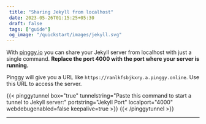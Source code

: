 ```yaml
---
 title: "Sharing Jekyll from localhost" 
 date: 2023-05-26T01:15:25+05:30 
 draft: false 
 tags: ["guide"]
 og_image: "/quickstart/images/jekyll.svg"
---
```


With [pinggy.io](https://pinggy.io) you can share your Jekyll server from localhost with just a single command. **Replace the port 4000 with the port where your server is running.**

Pinggy will give you a URL like `https://ranlkfsbjkxry.a.pinggy.online`. Use this URL to access the server.

{{< pinggytunnel box="true" tunnelstring="Paste this command to start a tunnel to Jekyll server:" portstring="Jekyll Port" localport="4000" webdebugenabled=false keepalive=true >}}
{{< /pinggytunnel >}}

<hr>
